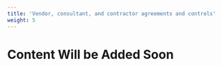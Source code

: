 ```yaml
---
title: 'Vendor, consultant, and contractor agreements and controls'
weight: 5
---
```


# Content Will be Added Soon